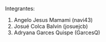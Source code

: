 Integrantes:

1. Angelo Jesus Mamami   (navi43)
2. Josué Colca Balvin    (josuejcb)
3. Adryana Garces Quispe (GarcesQ)
